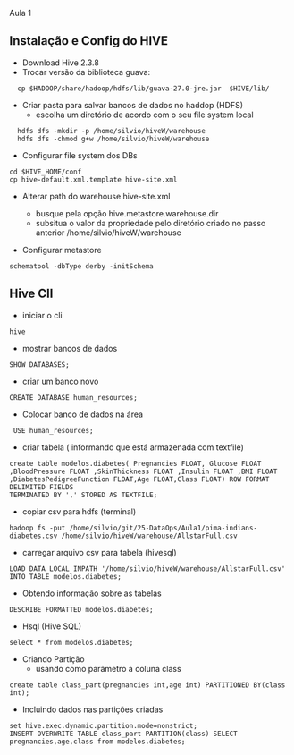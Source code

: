 Aula 1

## Instalação e Config do HIVE

* Download Hive 2.3.8
* Trocar versão da biblioteca guava:
```  
  cp $HADOOP/share/hadoop/hdfs/lib/guava-27.0-jre.jar  $HIVE/lib/
```

* Criar pasta para salvar bancos de dados no haddop (HDFS)
  *  escolha um diretório de acordo com o seu file system local
```
  hdfs dfs -mkdir -p /home/silvio/hiveW/warehouse
  hdfs dfs -chmod g+w /home/silvio/hiveW/warehouse
```

* Configurar file system dos DBs
```
cd $HIVE_HOME/conf
cp hive-default.xml.template hive-site.xml
```

* Alterar path do warehouse hive-site.xml
  * busque pela opção hive.metastore.warehouse.dir
  * subsitua o valor da propriedade pelo diretório criado no passo anterior /home/silvio/hiveW/warehouse
  
  
* Configurar metastore

```
schematool -dbType derby -initSchema
```


## Hive ClI

* iniciar o cli
```
hive
```

* mostrar bancos de dados

```
SHOW DATABASES;
```

* criar um banco novo
```
CREATE DATABASE human_resources;
```

* Colocar banco de dados na área
```
 USE human_resources;
```

* criar tabela ( informando que está armazenada com textfile)
```
create table modelos.diabetes( Pregnancies FLOAT, Glucose FLOAT ,BloodPressure FLOAT ,SkinThickness FLOAT ,Insulin FLOAT ,BMI FLOAT ,DiabetesPedigreeFunction FLOAT,Age FLOAT,Class FLOAT) ROW FORMAT DELIMITED FIELDS 
TERMINATED BY ',' STORED AS TEXTFILE;
```

* copiar csv para hdfs (terminal)

```
hadoop fs -put /home/silvio/git/25-DataOps/Aula1/pima-indians-diabetes.csv /home/silvio/hiveW/warehouse/AllstarFull.csv
```

* carregar arquivo csv para tabela (hivesql)
```
LOAD DATA LOCAL INPATH '/home/silvio/hiveW/warehouse/AllstarFull.csv' INTO TABLE modelos.diabetes;
```

* Obtendo informação sobre as tabelas
```
DESCRIBE FORMATTED modelos.diabetes;
```

* Hsql (Hive SQL)
```
select * from modelos.diabetes;
```

* Criando Partição
    * usando como parâmetro a coluna class
    
```
create table class_part(pregnancies int,age int) PARTITIONED BY(class int);
```

* Incluindo dados nas partições criadas
```
set hive.exec.dynamic.partition.mode=nonstrict;
INSERT OVERWRITE TABLE class_part PARTITION(class) SELECT pregnancies,age,class from modelos.diabetes;
```

